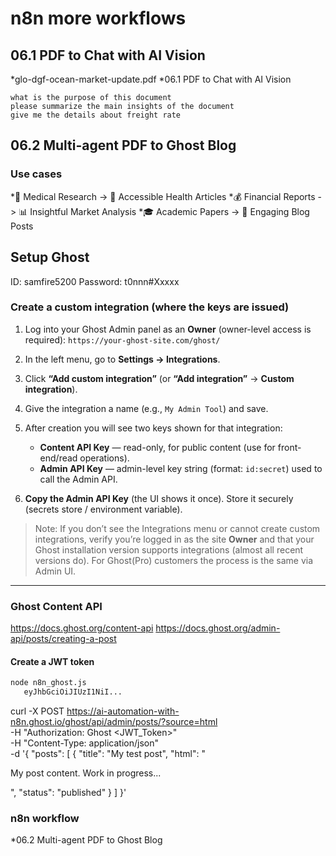 # n8n more workflows

## 06.1 PDF to Chat with AI Vision

*glo-dgf-ocean-market-update.pdf
*06.1 PDF to Chat with AI Vision

```note
what is the purpose of this document
please summarize the main insights of the document
give me the details about freight rate
```

## 06.2 Multi-agent PDF to Ghost Blog

### Use cases

*📑 Medical Research -> 📘 Accessible Health Articles
*💰 Financial Reports -> 📊 Insightful Market Analysis
*🎓 Academic Papers -> 📄 Engaging Blog Posts

## Setup Ghost

ID: samfire5200
Password: t0nnn#Xxxxx

### Create a custom integration (where the keys are issued)

1. Log into your Ghost Admin panel as an **Owner** (owner-level access is required):
   `https://your-ghost-site.com/ghost/`
2. In the left menu, go to **Settings → Integrations**.
3. Click **“Add custom integration”** (or **“Add integration”** → **Custom integration**).
4. Give the integration a name (e.g., `My Admin Tool`) and save.
5. After creation you will see two keys shown for that integration:

   * **Content API Key** — read-only, for public content (use for front-end/read operations).
   * **Admin API Key** — admin-level key string (format: `id:secret`) used to call the Admin API.
6. **Copy the Admin API Key** (the UI shows it once). Store it securely (secrets store / environment variable).

> Note: If you don’t see the Integrations menu or cannot create custom integrations, verify you’re logged in as the site **Owner** and that your Ghost installation version supports integrations (almost all recent versions do). For Ghost(Pro) customers the process is the same via Admin UI.

---

### Ghost Content API

<https://docs.ghost.org/content-api>
<https://docs.ghost.org/admin-api/posts/creating-a-post>

#### Create a JWT token

```cmd
node n8n_ghost.js
   eyJhbGciOiJIUzI1NiI...
```

curl -X POST https://ai-automation-with-n8n.ghost.io/ghost/api/admin/posts/?source=html \
  -H "Authorization: Ghost <JWT_Token>" \
  -H "Content-Type: application/json" \
  -d '{
    "posts": [
        {
            "title": "My test post",
            "html": "<p>My post content. Work in progress...</p>",
            "status": "published"
        }
    ]
  }'

### n8n workflow

*06.2 Multi-agent PDF to Ghost Blog